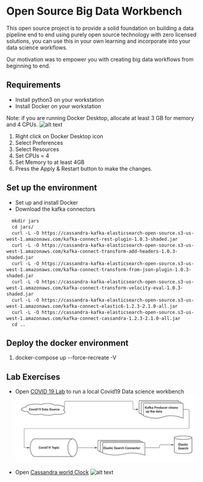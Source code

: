 # Open Source Big Data Workbench

This open source project is to provide a solid foundation on building a data pipeline end to end using purely open source technology with zero licensed solutions, you can use this in your own learning and incorporate into your data science workflows.

Our motivation was to empower you with creating big data workflows from beginning to end.

## Requirements
* Install python3 on your workstation 
* Install Docker on your workstation

Note: if you are running Docker Desktop, allocate at least 3 GB for memory and 4 CPUs.
![alt text](./docker_setting.jpg "Docker settings")

1. Right click on Docker Desktop icon
1. Select Preferences
1. Select Resources
1. Set CPUs = 4
1. Set Memory to at least 4GB
1. Press the Apply & Restart button to make the changes.

## Set up the environment

* Set up and install Docker
* Download the kafka connectors 



```
  mkdir jars
  cd jars/
  curl -L -O https://cassandra-kafka-elasticsearch-open-source.s3-us-west-1.amazonaws.com/kafka-connect-rest-plugin-1.0.3-shaded.jar
  curl -L -O https://cassandra-kafka-elasticsearch-open-source.s3-us-west-1.amazonaws.com/kafka-connect-transform-add-headers-1.0.3-shaded.jar
  curl -L -O https://cassandra-kafka-elasticsearch-open-source.s3-us-west-1.amazonaws.com/kafka-connect-transform-from-json-plugin-1.0.3-shaded.jar
  curl -L -O https://cassandra-kafka-elasticsearch-open-source.s3-us-west-1.amazonaws.com/kafka-connect-transform-velocity-eval-1.0.3-shaded.jar
  curl -L -O https://cassandra-kafka-elasticsearch-open-source.s3-us-west-1.amazonaws.com/kafka-connect-elastic6-1.2.3-2.1.0-all.jar
  curl -L -O https://cassandra-kafka-elasticsearch-open-source.s3-us-west-1.amazonaws.com/kafka-connect-cassandra-1.2.3-2.1.0-all.jar
  cd ..
```

## Deploy the docker environment

1. docker-compose up --force-recreate -V

## Lab Exercises

* Open [COVID 19 Lab](./COVID19.md) to run a local Covid19 Data science workbench
![alt text](./covid19dataflow.png "Covid19 Data Flow Diagram")

* Open [Cassandra world Clock](./CASSANDRA.md)
![alt text](./diagram.jpg "World Clock Diagram")


